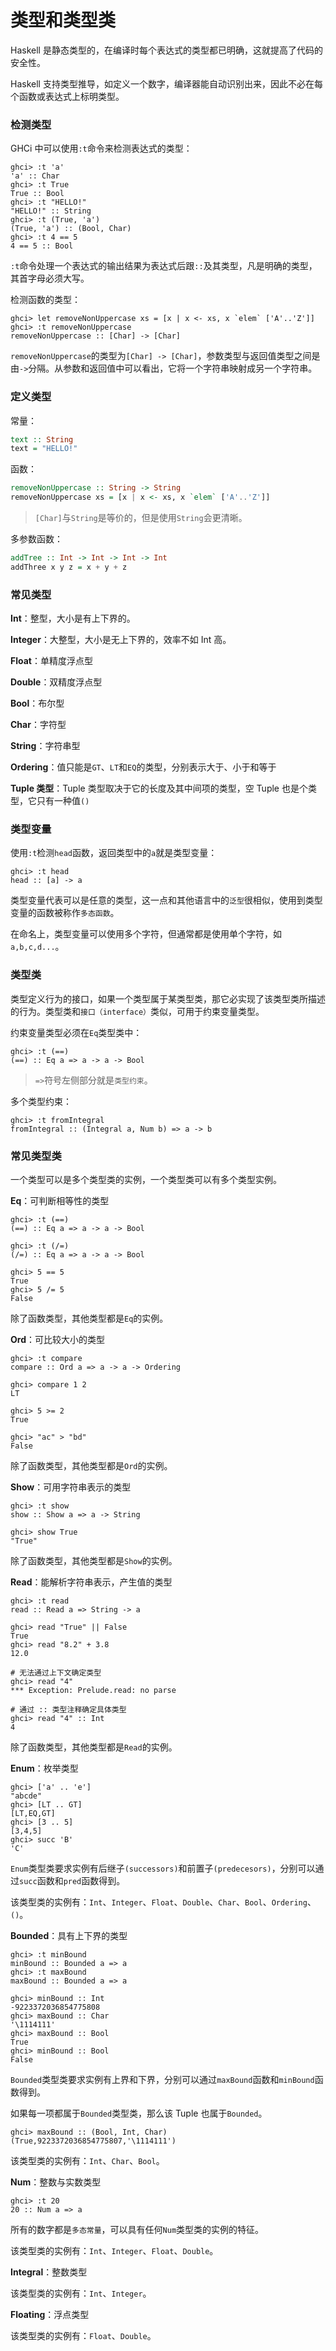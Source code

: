 # 类型和类型类

Haskell 是静态类型的，在编译时每个表达式的类型都已明确，这就提高了代码的安全性。

Haskell 支持类型推导，如定义一个数字，编译器能自动识别出来，因此不必在每个函数或表达式上标明类型。

### 检测类型

GHCi 中可以使用`:t`命令来检测表达式的类型：

```shell
ghci> :t 'a'
'a' :: Char
ghci> :t True
True :: Bool
ghci> :t "HELLO!"
"HELLO!" :: String
ghci> :t (True, 'a')
(True, 'a') :: (Bool, Char)
ghci> :t 4 == 5
4 == 5 :: Bool
```

`:t`命令处理一个表达式的输出结果为表达式后跟`::`及其类型，凡是明确的类型，其首字母必须大写。

检测函数的类型：

```shell
ghci> let removeNonUppercase xs = [x | x <- xs, x `elem` ['A'..'Z']]
ghci> :t removeNonUppercase
removeNonUppercase :: [Char] -> [Char]
```

`removeNonUppercase`的类型为`[Char] -> [Char]`，参数类型与返回值类型之间是由`->`分隔。从参数和返回值中可以看出，它将一个字符串映射成另一个字符串。

### 定义类型

常量：

```haskell
text :: String
text = "HELLO!"
```

函数：

```haskell
removeNonUppercase :: String -> String
removeNonUppercase xs = [x | x <- xs, x `elem` ['A'..'Z']]
```

> `[Char]`与`String`是等价的，但是使用`String`会更清晰。

多参数函数：

```haskell
addTree :: Int -> Int -> Int -> Int
addThree x y z = x + y + z
```

### 常见类型

**Int**：整型，大小是有上下界的。

**Integer**：大整型，大小是无上下界的，效率不如 Int 高。

**Float**：单精度浮点型

**Double**：双精度浮点型

**Bool**：布尔型

**Char**：字符型

**String**：字符串型

**Ordering**：值只能是`GT`、`LT`和`EQ`的类型，分别表示大于、小于和等于

**Tuple 类型**：Tuple 类型取决于它的长度及其中间项的类型，空 Tuple 也是个类型，它只有一种值`()`

### 类型变量

使用`:t`检测`head`函数，返回类型中的`a`就是类型变量：

```shell
ghci> :t head
head :: [a] -> a
```

类型变量代表可以是任意的类型，这一点和其他语言中的`泛型`很相似，使用到类型变量的函数被称作`多态函数`。

在命名上，类型变量可以使用多个字符，但通常都是使用单个字符，如`a,b,c,d...`。

### 类型类

类型定义行为的接口，如果一个类型属于某类型类，那它必实现了该类型类所描述的行为。类型类和`接口（interface）`类似，可用于约束变量类型。

约束变量类型必须在`Eq`类型类中：

```shell
ghci> :t (==)
(==) :: Eq a => a -> a -> Bool
```

> `=>`符号左侧部分就是`类型约束`。

多个类型约束：

```shell
ghci> :t fromIntegral
fromIntegral :: (Integral a, Num b) => a -> b
```

### 常见类型类

一个类型可以是多个类型类的实例，一个类型类可以有多个类型实例。

**Eq**：可判断相等性的类型

```shell
ghci> :t (==)
(==) :: Eq a => a -> a -> Bool

ghci> :t (/=)
(/=) :: Eq a => a -> a -> Bool

ghci> 5 == 5
True
ghci> 5 /= 5
False
```

除了函数类型，其他类型都是`Eq`的实例。

**Ord**：可比较大小的类型

```shell
ghci> :t compare
compare :: Ord a => a -> a -> Ordering

ghci> compare 1 2
LT

ghci> 5 >= 2
True

ghci> "ac" > "bd"
False
```

除了函数类型，其他类型都是`Ord`的实例。

**Show**：可用字符串表示的类型

```shell
ghci> :t show
show :: Show a => a -> String

ghci> show True
"True"
```

除了函数类型，其他类型都是`Show`的实例。

**Read**：能解析字符串表示，产生值的类型

```shell
ghci> :t read
read :: Read a => String -> a

ghci> read "True" || False
True
ghci> read "8.2" + 3.8
12.0

# 无法通过上下文确定类型
ghci> read "4"
*** Exception: Prelude.read: no parse

# 通过 :: 类型注释确定具体类型
ghci> read "4" :: Int
4
```

除了函数类型，其他类型都是`Read`的实例。

**Enum**：枚举类型

```shell
ghci> ['a' .. 'e']
"abcde"
ghci> [LT .. GT]
[LT,EQ,GT]
ghci> [3 .. 5]
[3,4,5]
ghci> succ 'B'
'C'
```

`Enum`类型类要求实例有后继子`(successors)`和前置子`(predecesors)`，分别可以通过`succ`函数和`pred`函数得到。

该类型类的实例有：`Int`、`Integer`、`Float`、`Double`、`Char`、`Bool`、`Ordering`、`()`。

**Bounded**：具有上下界的类型

```shell
ghci> :t minBound
minBound :: Bounded a => a
ghci> :t maxBound
maxBound :: Bounded a => a

ghci> minBound :: Int
-9223372036854775808
ghci> maxBound :: Char
'\1114111'
ghci> maxBound :: Bool
True
ghci> minBound :: Bool
False
```

`Bounded`类型类要求实例有上界和下界，分别可以通过`maxBound`函数和`minBound`函数得到。

如果每一项都属于`Bounded`类型类，那么该 Tuple 也属于`Bounded`。

```shell
ghci> maxBound :: (Bool, Int, Char)
(True,9223372036854775807,'\1114111')
```

该类型类的实例有：`Int`、`Char`、`Bool`。

**Num**：整数与实数类型

```shell
ghci> :t 20
20 :: Num a => a
```

所有的数字都是`多态常量`，可以具有任何`Num`类型类的实例的特征。

该类型类的实例有：`Int`、`Integer`、`Float`、`Double`。

**Integral**：整数类型

该类型类的实例有：`Int`、`Integer`。

**Floating**：浮点类型

该类型类的实例有：`Float`、`Double`。
